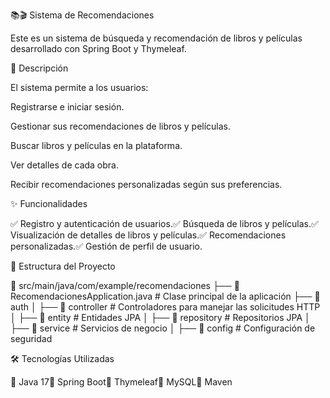 📚🎬 Sistema de Recomendaciones

Este es un sistema de búsqueda y recomendación de libros y películas desarrollado con Spring Boot y Thymeleaf.

🚀 Descripción

El sistema permite a los usuarios:

Registrarse e iniciar sesión.

Gestionar sus recomendaciones de libros y películas.

Buscar libros y películas en la plataforma.

Ver detalles de cada obra.

Recibir recomendaciones personalizadas según sus preferencias.

✨ Funcionalidades

✅ Registro y autenticación de usuarios.✅ Búsqueda de libros y películas.✅ Visualización de detalles de libros y películas.✅ Recomendaciones personalizadas.✅ Gestión de perfil de usuario.

📁 Estructura del Proyecto

📂 src/main/java/com/example/recomendaciones
   ├── 📄 RecomendacionesApplication.java  # Clase principal de la aplicación
   ├── 📂 auth
   │   ├── 📂 controller  # Controladores para manejar las solicitudes HTTP
   │   ├── 📂 entity      # Entidades JPA
   │   ├── 📂 repository  # Repositorios JPA
   │   ├── 📂 service     # Servicios de negocio
   │   ├── 📂 config      # Configuración de seguridad

🛠️ Tecnologías Utilizadas

🔹 Java 17🔹 Spring Boot🔹 Thymeleaf🔹 MySQL🔹 Maven
